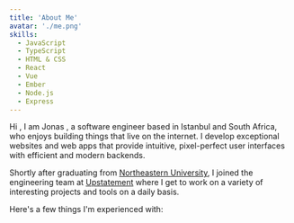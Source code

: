 ```yaml
---
title: 'About Me'
avatar: './me.png'
skills:
  - JavaScript
  - TypeScript
  - HTML & CSS
  - React
  - Vue
  - Ember
  - Node.js
  - Express
---
```


Hi , I am Jonas , a software engineer based in Istanbul and South Africa,  who enjoys building things that live on the internet. I develop exceptional websites and web apps that provide intuitive, pixel-perfect user interfaces with efficient and modern backends.

Shortly after graduating from [Northeastern University](https://www.ccis.northeastern.edu/), I joined the engineering team at [Upstatement](https://www.upstatement.com/) where I get to work on a variety of interesting projects and tools on a daily basis.

Here's a few things I'm experienced with:
